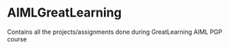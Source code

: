# AIMLGreatLearning
Contains all the projects/assignments done during GreatLearning AIML PGP course
